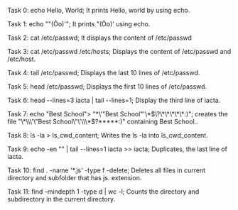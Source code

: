 Task 0: echo Hello, World; It prints Hello, world by using echo.

Task 1: echo "\"(Ôo)'"; It prints "(Ôo)' using echo.

Task 2: cat /etc/passwd; It displays the content of /etc/passwd

Task 3: cat /etc/passwd /etc/hosts; Displays the content of /etc/passwd and /etc/host.

Task 4: tail /etc/passwd; Displays the last 10 lines of /etc/passwd.

Task 5: head /etc/passwd; Displays the first 10 lines of /etc/passwd.

Task 6: head --lines=3 iacta | tail --lines=1; Display the third line of iacta.

Task 7: echo "Best School"> "\*\\\'\"Best School\"\'\\\*$\?\*\*\*\*\*:)"; creates the file  "\*\\\'\"Best School\"\'\\\*$\?\*\*\*\*\*:)" containing Best School..

Task 8: ls -la > ls_cwd_content; Writes the ls -la into ls_cwd_content.

Task 9: echo -en "" | tail --lines=1 iacta >> iacta; Duplicates, the last line of iacta.

Task 10: find . -name '*.js' -type f -delete; Deletes all files in current directory and subfolder that has js. extension.

Task 11: find -mindepth 1 -type d | wc -l; Counts the directory and subdirectory in the current directory.